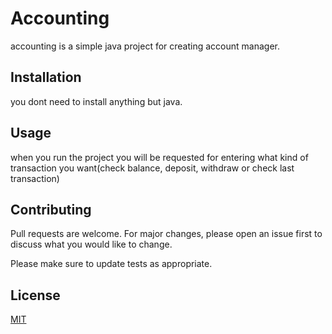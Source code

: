 # Accounting

accounting is a simple  java project for creating account manager.

## Installation

you dont need to install anything but java.

## Usage
when you run the project you will be requested for entering what kind of transaction you want(check balance, deposit, withdraw or check last transaction)


## Contributing
Pull requests are welcome. For major changes, please open an issue first to discuss what you would like to change.

Please make sure to update tests as appropriate.

## License
[MIT](https://choosealicense.com/licenses/mit/)